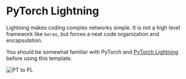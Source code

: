 
# PyTorch Lightning

Lightning makes coding complex networks simple.
It is not a high level framework like `keras`, but forces a neat code organization and encapsulation.

You should be somewhat familiar with PyTorch and [PyTorch Lightning](https://pytorch-lightning.readthedocs.io/en/stable/index.html) before using this template.

![PT to PL](https://github.com/PyTorchLightning/pytorch-lightning/blob/master/docs/source/_static/images/general/pl_quick_start_full_compressed.gif?raw=true)
